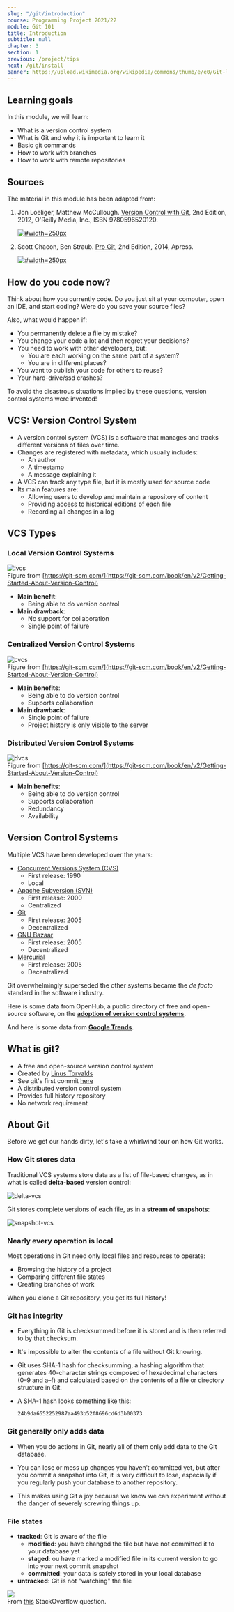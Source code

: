 ```yaml
---
slug: "/git/introduction"
course: Programming Project 2021/22
module: Git 101
title: Introduction
subtitle: null
chapter: 3
section: 1
previous: /project/tips
next: /git/install
banner: https://upload.wikimedia.org/wikipedia/commons/thumb/e/e0/Git-logo.svg/1280px-Git-logo.svg.png
---
```


## Learning goals

In this module, we will learn:

- What is a version control system
- What is Git and why it is important to learn it
- Basic git commands
- How to work with branches
- How to work with remote repositories

## Sources

The material in this module has been adapted from:

1. Jon Loeliger, Matthew McCullough. [Version Control with Git](https://ubz-primo.hosted.exlibrisgroup.com/permalink/f/pok0fm/39UBZ_ALMA_DS51260607810001241), 2nd Edition, 2012, O'Reilly Media, Inc., ISBN 9780596520120.

   [![](https://images-na.ssl-images-amazon.com/images/I/51NrKTQmjgL._SX379_BO1,204,203,200_.jpg "#width=250px")](https://ubz-primo.hosted.exlibrisgroup.com/permalink/f/pok0fm/39UBZ_ALMA_DS51260607810001241)

2. Scott Chacon, Ben Straub. [Pro Git](https://git-scm.com/book/en/v2), 2nd Edition, 2014, Apress.

   [![](https://git-scm.com/images/progit2.png "#width=250px")](https://git-scm.com/book/en/v2)

## How do you code now?

Think about how you currently code. Do you just sit at your computer, open an IDE, and start coding?
Were do you save your source files?

Also, what would happen if:

- You permanently delete a file by mistake?
- You change your code a lot and then regret your decisions?
- You need to work with other developers, but:
  - You are each working on the same part of a system?
  - You are in different places?
- You want to publish your code for others to reuse?
- Your hard-drive/ssd crashes?

To avoid the disastrous situations implied by these questions, version control systems were invented!

## VCS: Version Control System

- A version control system (VCS) is a software that manages and tracks different versions of files over time.
- Changes are registered with metadata, which usually includes:
  - An author
  - A timestamp
  - A message explaining it
- A VCS can track any type file, but it is mostly used for source code
- Its main features are:
  - Allowing users to develop and maintain a repository of content
  - Providing access to historical editions of each file
  - Recording all changes in a log

## VCS Types

### Local Version Control Systems

![lvcs](https://git-scm.com/book/en/v2/images/local.png)  
Figure from [https://git-scm.com/](https://git-scm.com/book/en/v2/Getting-Started-About-Version-Control)

- **Main benefit**:
  - Being able to do version control
- **Main drawback**:
  - No support for collaboration
  - Single point of failure

### Centralized Version Control Systems

![cvcs](https://git-scm.com/book/en/v2/images/centralized.png)  
Figure from [https://git-scm.com/](https://git-scm.com/book/en/v2/Getting-Started-About-Version-Control)

- **Main benefits**:
  - Being able to do version control
  - Supports collaboration
- **Main drawback**:
  - Single point of failure
  - Project history is only visible to the server

### Distributed Version Control Systems

![dvcs](https://git-scm.com/book/en/v2/images/distributed.png)  
Figure from [https://git-scm.com/](https://git-scm.com/book/en/v2/Getting-Started-About-Version-Control)

- **Main benefits**:
  - Being able to do version control
  - Supports collaboration
  - Redundancy
  - Availability

## Version Control Systems

Multiple VCS have been developed over the years:

- [Concurrent Versions System (CVS)](https://en.wikipedia.org/wiki/Concurrent_Versions_System)
  - First release: 1990
  - Local
- [Apache Subversion (SVN)](https://en.wikipedia.org/wiki/Apache_Subversion)
  - First release: 2000
  - Centralized
- [Git](https://en.wikipedia.org/wiki/Git)
  - First release: 2005
  - Decentralized
- [GNU Bazaar](https://en.wikipedia.org/wiki/GNU_Bazaar)
  - First release: 2005
  - Decentralized
- [Mercurial](https://en.wikipedia.org/wiki/Mercurial)
  - First release: 2005
  - Decentralized

Git overwhelmingly superseded the other systems became the _de facto_ standard in the software industry.

Here is some data from OpenHub, a public directory of free and open-source software, on the **[adoption of version control systems](https://www.openhub.net/repositories/compare)**.

And here is some data from **[Google Trends](https://trends.google.com/trends/explore?date=all&q=%2Fm%2F05vqwg,%2Fm%2F012ct9,%2Fm%2F08441_)**.

## What is git?

- A free and open-source version control system
- Created by [Linus Torvalds](https://en.wikipedia.org/wiki/Linus_Torvalds)
- See git's first commit [here](https://github.com/git/git/commit/e83c5163316f89bfbde7d9ab23ca2e25604af290)
- A distributed version control system
- Provides full history repository
- No network requirement

## About Git

Before we get our hands dirty, let's take a whirlwind tour on how Git works.

### How Git stores data

Traditional VCS systems store data as a list of file-based changes, as in what is called **delta-based** version control:

![delta-vcs](https://git-scm.com/book/en/v2/images/deltas.png)

Git stores complete versions of each file, as in a **stream of snapshots**:

![snapshot-vcs](https://git-scm.com/book/en/v2/images/snapshots.png)

### Nearly every operation is local

Most operations in Git need only local files and resources to operate:

- Browsing the history of a project
- Comparing different file states
- Creating branches of work

When you clone a Git repository, you get its full history!

### Git has integrity

- Everything in Git is checksummed before it is stored and is then referred to by that checksum.

- It's impossible to alter the contents of a file without Git knowing.

- Git uses SHA-1 hash for checksumming, a hashing algorithm that generates 40-character strings composed of hexadecimal characters (0–9 and a–f) and calculated based on the contents of a file or directory structure in Git.

- A SHA-1 hash looks something like this:
  ```
  24b9da6552252987aa493b52f8696cd6d3b00373
  ```

### Git generally only adds data

- When you do actions in Git, nearly all of them only add data to the Git database.

- You can lose or mess up changes you haven’t committed yet, but after you commit a snapshot into Git, it is very difficult to lose, especially if you regularly push your database to another repository.

- This makes using Git a joy because we know we can experiment without the danger of severely screwing things up.

### File states

- **tracked**: Git is aware of the file
  - **modified**: you have changed the file but have not committed it to your database yet
  - **staged**: ou have marked a modified file in its current version to go into your next commit snapshot
  - **committed**: your data is safely stored in your local database
- **untracked**: Git is not "watching" the file

![](https://i.stack.imgur.com/kslSd.png)  
From [this](https://stackoverflow.com/questions/55877484/is-committed-and-unmodified-the-same) StackOverflow question.

<!-- ![states](https://git-scm.com/book/en/v2/images/areas.png) -->

